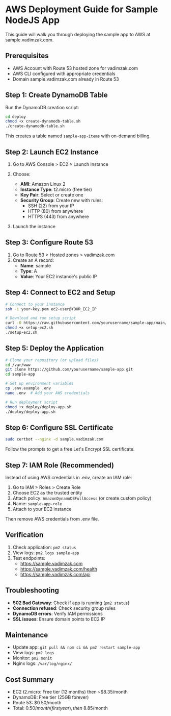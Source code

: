 # AWS Deployment Guide for Sample NodeJS App

This guide will walk you through deploying the sample app to AWS at sample.vadimzak.com.

## Prerequisites

- AWS Account with Route 53 hosted zone for vadimzak.com
- AWS CLI configured with appropriate credentials
- Domain sample.vadimzak.com already in Route 53

## Step 1: Create DynamoDB Table

Run the DynamoDB creation script:

```bash
cd deploy
chmod +x create-dynamodb-table.sh
./create-dynamodb-table.sh
```

This creates a table named `sample-app-items` with on-demand billing.

## Step 2: Launch EC2 Instance

1. Go to AWS Console > EC2 > Launch Instance
2. Choose:
   - **AMI**: Amazon Linux 2
   - **Instance Type**: t2.micro (free tier)
   - **Key Pair**: Select or create one
   - **Security Group**: Create new with rules:
     - SSH (22) from your IP
     - HTTP (80) from anywhere
     - HTTPS (443) from anywhere

3. Launch the instance

## Step 3: Configure Route 53

1. Go to Route 53 > Hosted zones > vadimzak.com
2. Create an A record:
   - **Name**: sample
   - **Type**: A
   - **Value**: Your EC2 instance's public IP

## Step 4: Connect to EC2 and Setup

```bash
# Connect to your instance
ssh -i your-key.pem ec2-user@YOUR_EC2_IP

# Download and run setup script
curl -O https://raw.githubusercontent.com/yourusername/sample-app/main/deploy/setup-ec2.sh
chmod +x setup-ec2.sh
./setup-ec2.sh
```

## Step 5: Deploy the Application

```bash
# Clone your repository (or upload files)
cd /var/www
git clone https://github.com/yourusername/sample-app.git
cd sample-app

# Set up environment variables
cp .env.example .env
nano .env  # Add your AWS credentials

# Run deployment script
chmod +x deploy/deploy-app.sh
./deploy/deploy-app.sh
```

## Step 6: Configure SSL Certificate

```bash
sudo certbot --nginx -d sample.vadimzak.com
```

Follow the prompts to get a free Let's Encrypt SSL certificate.

## Step 7: IAM Role (Recommended)

Instead of using AWS credentials in .env, create an IAM role:

1. Go to IAM > Roles > Create Role
2. Choose EC2 as the trusted entity
3. Attach policy: `AmazonDynamoDBFullAccess` (or create custom policy)
4. Name: `sample-app-role`
5. Attach to your EC2 instance

Then remove AWS credentials from .env file.

## Verification

1. Check application: `pm2 status`
2. View logs: `pm2 logs sample-app`
3. Test endpoints:
   - https://sample.vadimzak.com
   - https://sample.vadimzak.com/health
   - https://sample.vadimzak.com/api

## Troubleshooting

- **502 Bad Gateway**: Check if app is running (`pm2 status`)
- **Connection refused**: Check security group rules
- **DynamoDB errors**: Verify IAM permissions
- **SSL issues**: Ensure domain points to EC2 IP

## Maintenance

- Update app: `git pull && npm ci && pm2 restart sample-app`
- View logs: `pm2 logs`
- Monitor: `pm2 monit`
- Nginx logs: `/var/log/nginx/`

## Cost Summary

- EC2 t2.micro: Free tier (12 months) then ~$8.35/month
- DynamoDB: Free tier (25GB forever)
- Route 53: $0.50/month
- Total: $0.50/month (first year), then ~$8.85/month